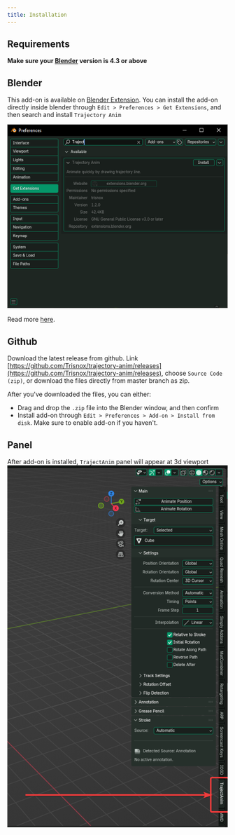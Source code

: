 ```yaml
---
title: Installation
---
```


## Requirements
**Make sure your [Blender](https://www.blender.org/download/) version is 4.3 or above**

## Blender
This add-on is available on [Blender Extension](https://extensions.blender.org/add-ons/trajectory-anim/). You can install the add-on directly inside blender through `Edit > Preferences > Get Extensions`, and then search and install `Trajectory Anim`

![extension_install](images/extension_install.png)

Read more [here](https://extensions.blender.org/about/).

## Github
Download the latest release from github. Link [https://github.com/Trisnox/trajectory-anim/releases](https://github.com/Trisnox/trajectory-anim/releases), choose `Source Code (zip)`, or download the files directly from master branch as zip.

After you've downloaded the files, you can either:

- Drag and drop the `.zip` file into the Blender window, and then confirm
- Install add-on through `Edit > Preferences > Add-on > Install from disk`. Make sure to enable add-on if you haven't.

## Panel
After add-on is installed, `TrajectAnim` panel will appear at 3d viewport
![trajectanim_panel](images/trajectanim_panel.png)